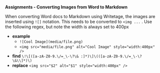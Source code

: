 **Assignments - Converting Images from Word to Markdown**

When converting Word docs to Markdown using Writetage, the images are inserted using `![]` notation. This needs to be converted to `<img ...` . Use the following regex, but note the width is always set to 400px

- **example**
  - `![Cool Image](media/file.png)`
  - `<img src="media/file.png" alt="Cool Image" style="width:400px" />`
- **find**
  `\!\[([a-zA-Z0-9.\/=_\-\?\& :]*)\]\(([a-zA-Z0-9.\/=_\-\?\&\\]*)\)`
- **replace**
  `<img src="$2" alt="$1" style="width:400px" />`